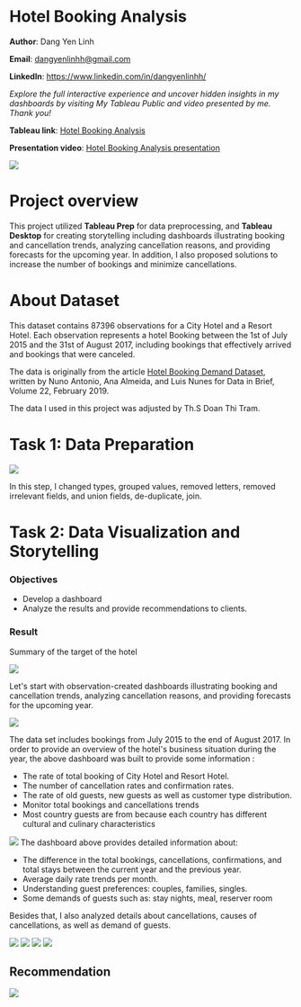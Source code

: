 # Hotel Booking Analysis

 **Author**: Dang Yen Linh

**Email**: dangyenlinhh@gmail.com

**Linkedln**: https://www.linkedin.com/in/dangyenlinhh/

*Explore the full interactive experience and uncover hidden insights in my dashboards by visiting My Tableau Public and video presented by me. Thank you!*

**Tableau link**: [Hotel Booking Analysis](https://public.tableau.com/app/profile/linh.dang.yen/viz/HotelBookingAnalysis_17090970585500/StoryHotelBooking)

**Presentation video**: [Hotel Booking Analysis presentation](https://www.youtube.com/watch?v=TQRR0950vJE&t=418s)





![](images/hotelBooking_background.jpg)

# Project overview
This project utilized **Tableau Prep** for data preprocessing, and **Tableau Desktop** for creating storytelling including dashboards illustrating booking and cancellation trends, analyzing cancellation reasons, and providing forecasts for the upcoming year. In addition, I also proposed solutions to increase the number of bookings and minimize cancellations.

# About Dataset 

This dataset contains 87396 observations for a City Hotel and a Resort Hotel. Each observation represents a hotel
Booking between the 1st of July 2015 and the 31st of August 2017, including bookings that effectively arrived and bookings that were canceled.

The data is originally from the article [Hotel Booking Demand Dataset](https://www.sciencedirect.com/science/article/pii/S2352340918315191), written by Nuno Antonio, Ana Almeida, and Luis Nunes for Data in Brief, Volume 22, February 2019.

The data I used in this project was adjusted by Th.S Doan Thi Tram.

# Task 1: Data Preparation

![](images/preparation.jpg)

In this step, I changed types, grouped values, removed letters, removed irrelevant fields, and union fields, de-duplicate, join.

# Task 2: Data Visualization and Storytelling

### Objectives
- Develop a dashboard
- Analyze the results and provide recommendations to clients.

### Result 

Summary of the target of the hotel 

![](images/target.jpg)


Let's start with observation-created dashboards illustrating booking and cancellation trends, analyzing cancellation reasons, and providing forecasts for the upcoming year.

![](images/overview.jpg)

The data set includes bookings from July 2015 to the end of August 2017. In order to provide an overview of the hotel's business situation during the year, the above dashboard was built to provide some information :

- The rate of total booking of City Hotel and Resort Hotel.
- The number of cancellation rates and confirmation rates.
- The rate of old guests, new guests as well as customer type distribution.
- Monitor total bookings and cancellations trends
- Most country guests are from because each country has different cultural and culinary characteristics
  
![](images/overview_by_year.jpg)
The dashboard above provides detailed information about:
- The difference in the total bookings, cancellations, confirmations, and total stays between the current year and the previous year.
- Average daily rate trends per month.
- Understanding guest preferences: couples, families, singles.
- Some demands of guests such as: stay nights, meal, reserver room

Besides that, I also analyzed details about cancellations, causes of cancellations, as well as demand of guests. 

![](images/cancellation.jpg)
![](images/causes_1.jpg)
![](images/causes_2.jpg)
![](images/demand.jpg)

## Recommendation
![](images/recommendation.jpg)



  





